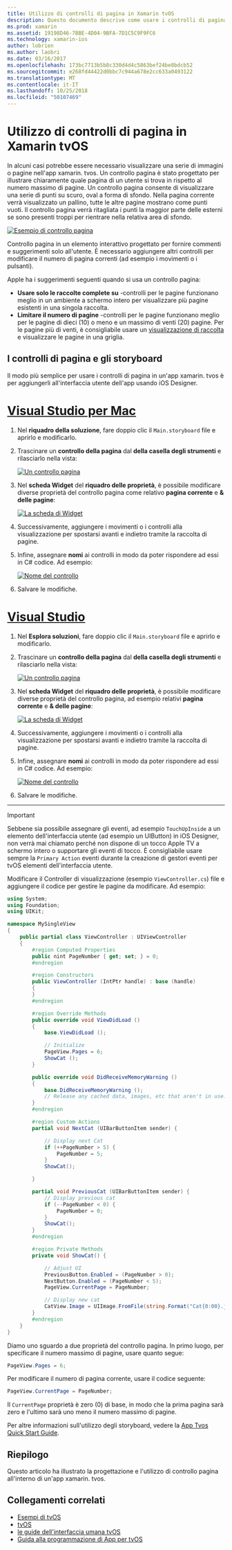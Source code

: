 ```yaml
---
title: Utilizzo di controlli di pagina in Xamarin tvOS
description: Questo documento descrive come usare i controlli di pagina tvOS in un'app compilata con Xamarin. Fornisce una descrizione dettagliata dei controlli di pagina, viene illustrato come configurare gli storyboard e prende in esame come rispondere agli eventi di modifica pagina.
ms.prod: xamarin
ms.assetid: 19198D46-7BBE-4D04-9BFA-7D1C5C9F9FC6
ms.technology: xamarin-ios
author: lobrien
ms.author: laobri
ms.date: 03/16/2017
ms.openlocfilehash: 173bc7713b5b8c330d4d4c5863bef24be8bdcb52
ms.sourcegitcommit: e268fd44422d0bbc7c944a678e2cc633a0493122
ms.translationtype: MT
ms.contentlocale: it-IT
ms.lasthandoff: 10/25/2018
ms.locfileid: "50107469"
---
```

# <a name="working-with-tvos-page-controls-in-xamarin"></a>Utilizzo di controlli di pagina in Xamarin tvOS

In alcuni casi potrebbe essere necessario visualizzare una serie di immagini o pagine nell'app xamarin. tvos. Un controllo pagina è stato progettato per illustrare chiaramente quale pagina di un utente si trova in rispetto al numero massimo di pagine. Un controllo pagina consente di visualizzare una serie di punti su scuro, oval a forma di sfondo. Nella pagina corrente verrà visualizzato un pallino, tutte le altre pagine mostrano come punti vuoti. Il controllo pagina verrà ritagliata i punti la maggior parte delle esterni se sono presenti troppi per rientrare nella relativa area di sfondo.

[![](page-controls-images/page01.png "Esempio di controllo pagina")](page-controls-images/page01.png#lightbox)

Controllo pagina in un elemento interattivo progettato per fornire commenti e suggerimenti solo all'utente. È necessario aggiungere altri controlli per modificare il numero di pagina correnti (ad esempio i movimenti o i pulsanti).

Apple ha i suggerimenti seguenti quando si usa un controllo pagina:

- **Usare solo le raccolte complete su** -controlli per le pagine funzionano meglio in un ambiente a schermo intero per visualizzare più pagine esistenti in una singola raccolta.
- **Limitare il numero di pagine** -controlli per le pagine funzionano meglio per le pagine di dieci (10) o meno e un massimo di venti (20) pagine. Per le pagine più di venti, è consigliabile usare un [visualizzazione di raccolta](~/ios/tvos/user-interface/collection-views.md) e visualizzare le pagine in una griglia.

<a name="Page-Controls-and-Storyboards" />

## <a name="page-controls-and-storyboards"></a>I controlli di pagina e gli storyboard

Il modo più semplice per usare i controlli di pagina in un'app xamarin. tvos è per aggiungerli all'interfaccia utente dell'app usando iOS Designer.

# <a name="visual-studio-for-mactabmacos"></a>[Visual Studio per Mac](#tab/macos)

    
1. Nel **riquadro della soluzione**, fare doppio clic il `Main.storyboard` file e aprirlo e modificarlo.
1. Trascinare un **controllo della pagina** dal **della casella degli strumenti** e rilasciarlo nella vista: 

    [![](page-controls-images/page02.png "Un controllo pagina")](page-controls-images/page02.png#lightbox)
1. Nel **scheda Widget** del **riquadro delle proprietà**, è possibile modificare diverse proprietà del controllo pagina come relativo **pagina corrente** e **& delle pagine**: 

    [![](page-controls-images/page03.png "La scheda di Widget")](page-controls-images/page03.png#lightbox)
1. Successivamente, aggiungere i movimenti o i controlli alla visualizzazione per spostarsi avanti e indietro tramite la raccolta di pagine.
1. Infine, assegnare **nomi** ai controlli in modo da poter rispondere ad essi in C# codice. Ad esempio: 

    [![](page-controls-images/page04.png "Nome del controllo")](page-controls-images/page04.png#lightbox)
1. Salvare le modifiche.
    

# <a name="visual-studiotabwindows"></a>[Visual Studio](#tab/windows)

    
1. Nel **Esplora soluzioni**, fare doppio clic il `Main.storyboard` file e aprirlo e modificarlo.
1. Trascinare un **controllo della pagina** dal **della casella degli strumenti** e rilasciarlo nella vista: 

    [![](page-controls-images/page02-vs.png "Un controllo pagina")](page-controls-images/page02-vs.png#lightbox)
1. Nel **scheda Widget** del **riquadro delle proprietà**, è possibile modificare diverse proprietà del controllo pagina, ad esempio relativi **pagina corrente** e **& delle pagine**: 

    [![](page-controls-images/page03-vs.png "La scheda di Widget")](page-controls-images/page03-vs.png#lightbox)
1. Successivamente, aggiungere i movimenti o i controlli alla visualizzazione per spostarsi avanti e indietro tramite la raccolta di pagine.
1. Infine, assegnare **nomi** ai controlli in modo da poter rispondere ad essi in C# codice. Ad esempio: 

    [![](page-controls-images/page04-vs.png "Nome del controllo")](page-controls-images/page04-vs.png#lightbox)
1. Salvare le modifiche.
    

-----

> [!IMPORTANT]
> Sebbene sia possibile assegnare gli eventi, ad esempio `TouchUpInside` a un elemento dell'interfaccia utente (ad esempio un UIButton) in iOS Designer, non verrà mai chiamato perché non dispone di un tocco Apple TV a schermo intero o supportare gli eventi di tocco. È consigliabile usare sempre la `Primary Action` eventi durante la creazione di gestori eventi per tvOS elementi dell'interfaccia utente.

Modificare il Controller di visualizzazione (esempio `ViewController.cs`) file e aggiungere il codice per gestire le pagine da modificare. Ad esempio:

```csharp
using System;
using Foundation;
using UIKit;

namespace MySingleView
{
    public partial class ViewController : UIViewController
    {
        #region Computed Properties
        public nint PageNumber { get; set; } = 0;
        #endregion

        #region Constructors
        public ViewController (IntPtr handle) : base (handle)
        {
        }
        #endregion

        #region Override Methods
        public override void ViewDidLoad ()
        {
            base.ViewDidLoad ();

            // Initialize
            PageView.Pages = 6;
            ShowCat ();
        }

        public override void DidReceiveMemoryWarning ()
        {
            base.DidReceiveMemoryWarning ();
            // Release any cached data, images, etc that aren't in use.
        }
        #endregion

        #region Custom Actions
        partial void NextCat (UIBarButtonItem sender) {

            // Display next Cat
            if (++PageNumber > 5) {
                PageNumber = 5;
            }
            ShowCat();

        }

        partial void PreviousCat (UIBarButtonItem sender) {
            // Display previous cat
            if (--PageNumber < 0) {
                PageNumber = 0;
            }
            ShowCat();
        }
        #endregion

        #region Private Methods
        private void ShowCat() {

            // Adjust UI
            PreviousButton.Enabled = (PageNumber > 0);
            NextButton.Enabled = (PageNumber < 5);
            PageView.CurrentPage = PageNumber;

            // Display new cat
            CatView.Image = UIImage.FromFile(string.Format("Cat{0:00}.jpg",PageNumber+1));
        }
        #endregion
    }
}
```

Diamo uno sguardo a due proprietà del controllo pagina. In primo luogo, per specificare il numero massimo di pagine, usare quanto segue:

```csharp
PageView.Pages = 6;
```

Per modificare il numero di pagina corrente, usare il codice seguente:

```csharp
PageView.CurrentPage = PageNumber;
```

Il `CurrentPage` proprietà è zero (0) di base, in modo che la prima pagina sarà zero e l'ultimo sarà uno meno il numero massimo di pagine.

Per altre informazioni sull'utilizzo degli storyboard, vedere la [App Tvos Quick Start Guide](~/ios/tvos/get-started/hello-tvos.md). 

<a name="Summary" />

## <a name="summary"></a>Riepilogo

Questo articolo ha illustrato la progettazione e l'utilizzo di controllo pagina all'interno di un'app xamarin. tvos.



## <a name="related-links"></a>Collegamenti correlati

- [Esempi di tvOS](https://developer.xamarin.com/samples/tvos/all/)
- [tvOS](https://developer.apple.com/tvos/)
- [le guide dell'interfaccia umana tvOS](https://developer.apple.com/tvos/human-interface-guidelines/)
- [Guida alla programmazione di App per tvOS](https://developer.apple.com/library/prerelease/tvos/documentation/General/Conceptual/AppleTV_PG/)
